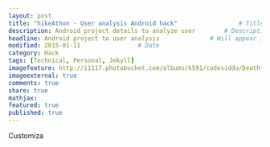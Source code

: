 ```yaml
---
layout: post
title: "hikeAthon - User analysis Android hack"					# Title of the post
description: Android project details to analyze user		# Description of the post, used for Facebook Opengraph & Twitter
headline: Android project to user analysis				# Will appear in bold letters on top of the post
modified: 2015-01-11				# Date
category: Hack
tags: [Technical, Personal, Jekyll]
imagefeature: http://i1117.photobucket.com/albums/k591/codesiddu/DeathtoStock_Wired7_zpsee5250d2.jpg
imageexternal: true
comments: true
share: true
mathjax:
featured: true
published: true
---
```


Customiza
